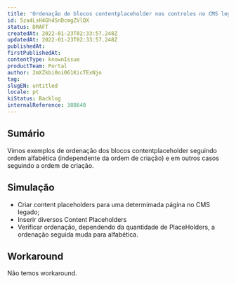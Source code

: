 ```yaml
---
title: 'Ordenação de blocos contentplaceholder nos controles no CMS legado (Portal) não possui padrão de ordenação'
id: 5za4LsH4Gh4SnDcmgZVlQX
status: DRAFT
createdAt: 2022-01-23T02:33:57.248Z
updatedAt: 2022-01-23T02:33:57.248Z
publishedAt: 
firstPublishedAt: 
contentType: knownIssue
productTeam: Portal
author: 2mXZkbi0oi061KicTExNjo
tag: 
slugEN: untitled
locale: pt
kiStatus: Backlog
internalReference: 388640
---
```


## Sumário


Vimos exemplos de ordenação dos blocos contentplaceholder seguindo ordem alfabética (independente da ordem de criação) e em outros casos seguindo a ordem de criação.


## Simulação


- Criar content placeholders para uma determimada página no CMS legado;
- Inserir diversos Content Placeholders
- Verificar ordenação, dependendo da quantidade de PlaceHolders, a ordenação seguida muda para alfabética.


## Workaround


Não temos workaround.

